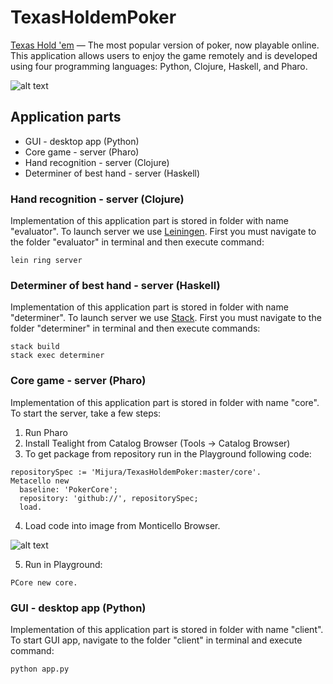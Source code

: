 # TexasHoldemPoker

[Texas Hold 'em](https://en.wikipedia.org/wiki/Texas_hold_%27em) — The most popular version of poker, now playable online. This application allows users to enjoy the game remotely and is developed using four programming languages: Python, Clojure, Haskell, and Pharo.

![alt text](http://res.cloudinary.com/webp/image/upload/v1524244628/image_ryues5.png)

## Application parts

* GUI - desktop app (Python)
* Core game - server (Pharo)
* Hand recognition - server (Clojure)
* Determiner of best hand - server (Haskell)

### Hand recognition - server (Clojure)

Implementation of this application part is stored in folder with name "evaluator". To launch server we use [Leiningen](https://leiningen.org/). First you must navigate to the folder "evaluator" in terminal and then execute command:
```
lein ring server
```

### Determiner of best hand - server (Haskell)

Implementation of this application part is stored in folder with name "determiner". To launch server we use [Stack](https://docs.haskellstack.org/en/stable/README/). First you must navigate to the folder "determiner" in terminal and then execute commands:
```
stack build
stack exec determiner
```

### Core game - server (Pharo)

Implementation of this application part is stored in folder with name "core". To start the server, take a few steps:

1) Run Pharo
2) Install Tealight from Catalog Browser (Tools -> Catalog Browser)
3) To get package from repository run in the Playground following code: 
```
repositorySpec := 'Mijura/TexasHoldemPoker:master/core'.
Metacello new
  baseline: 'PokerCore';
  repository: 'github://', repositorySpec;
  load.
```
4) Load code into image from Monticello Browser.

![alt text](https://s13.postimg.org/b1igsvl9z/load.png)

5) Run in Playground: 
```
PCore new core.
```

### GUI - desktop app (Python)

Implementation of this application part is stored in folder with name "client". To start GUI app, navigate to the folder "client" in terminal and execute command:
```
python app.py
```
